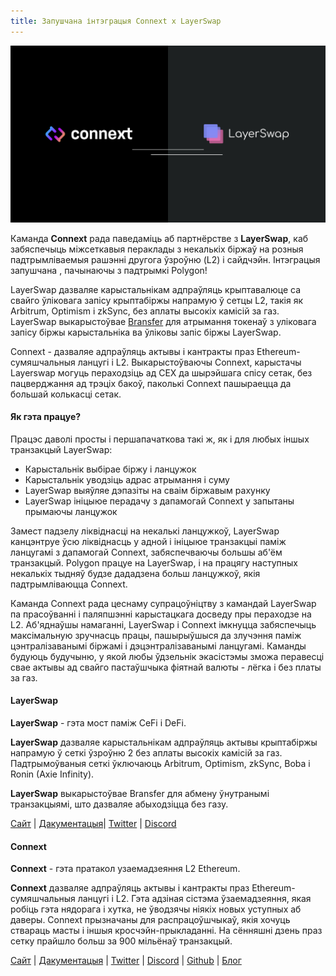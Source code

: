```yaml
---
title: Запушчана інтэграцыя Connext x LayerSwap
---
```


![](/blog/16/1.png)

Каманда **Connext** рада паведаміць аб партнёрстве з **LayerSwap**, каб забяспечыць міжсеткавыя пераклады з некалькіх біржаў на розныя падтрымліваемыя рашэнні другога ўзроўню (L2) і сайдчэйн. Інтэграцыя запушчана , пачынаючы з падтрымкі Polygon!

LayerSwap дазваляе карыстальнікам адпраўляць крыптавалюце са свайго ўліковага запісу крыптабіржы напрамую ў сетцы L2, такія як Arbitrum, Optimism і zkSync, без аплаты высокіх камісій за газ. LayerSwap выкарыстоўвае [Bransfer](https://bransfer.io/) для атрымання токенаў з уліковага запісу біржы карыстальніка ва ўліковы запіс біржы LayerSwap.

Connext - дазваляе адпраўляць актывы і кантракты праз Ethereum-сумяшчальныя ланцугі і L2. Выкарыстоўваючы Connext, карыстачы Layerswap могуць пераходзіць ад CEX да шырэйшага спісу сетак, без пацверджання ад трэціх бакоў, паколькі Connext пашыраецца да большай колькасці сетак.

#### Як гэта працуе?

Працэс даволі просты і першапачаткова такі ж, як і для любых іншых транзакцый LayerSwap:

*   Карыстальнік выбірае біржу і ланцужок
*   Карыстальнік уводзіць адрас атрымання і суму
*   LayerSwap выяўляе дэпазіты на сваім біржавым рахунку
*   LayerSwap ініцыюе перадачу з дапамогай Connext у запытаны прымаючы ланцужок

Замест падзелу ліквіднасці на некалькі ланцужкоў, LayerSwap канцэнтруе ўсю ліквіднасць у адной і ініцыюе транзакцыі паміж ланцугамі з дапамогай Connext, забяспечваючы большы аб'ём транзакцый. Polygon працуе на LayerSwap, і на працягу наступных некалькіх тыдняў будзе дададзена больш ланцужкоў, якія падтрымліваюцца Connext.

Каманда Connext рада цеснаму супрацоўніцтву з камандай LayerSwap па прасоўванні і паляпшэнні карыстацкага досведу пры пераходзе на L2. Аб'яднаўшы намаганні, LayerSwap і Connext імкнуцца забяспечыць максімальную зручнасць працы, пашырыўшыся да злучэння паміж цэнтралізаванымі біржамі і дэцэнтралізаванымі ланцугамі. Каманды будуюць будучыню, у якой любы ўдзельнік экасістэмы зможа перавесці свае актывы ад свайго пастаўшчыка фіятнай валюты - лёгка і без платы за газ.

#### LayerSwap

**LayerSwap** \- гэта мост паміж CeFi і DeFi.

**LayerSwap** дазваляе карыстальнікам адпраўляць актывы крыптабіржы напрамую ў сеткі ўзроўню 2 без аплаты высокіх камісій за газ. Падтрымоўваныя сеткі ўключаюць Arbitrum, Optimism, zkSync, Boba і Ronin (Axie Infinity).

**LayerSwap** выкарыстоўвае Bransfer для абмену ўнутранымі транзакцыямі, што дазваляе абыходзіцца без газу.

[Сайт](https://layerswap.io/) | [Дакументацыя](https://www.layerswap.io/userguide)| [Twitter](https://twitter.com/layerswap) | [Discord](https://discord.com/invite/KhwYN35sHy)

  

#### Connext

**Connext** \- гэта пратакол узаемадзеяння L2 Ethereum.

**Connext** дазваляе адпраўляць актывы і кантракты праз Ethereum-сумяшчальныя ланцугі і L2. Гэта адзіная сістэма ўзаемадзеяння, якая робіць гэта нядорага і хутка, не ўводзячы ніякіх новых уступных аб даверы. Connext прызначаны для распрацоўшчыкаў, якія хочуць ствараць масты і іншыя кросчэйн-прыкладанні. На сённяшні дзень праз сетку прайшло больш за 900 мільёнаў транзакцый.

[Сайт](https://connext.network/) | [Дакументацыя](https://docs.connext.network/) | [Twitter](https://twitter.com/connextnetwork) | [Discord](https://discord.gg/raNmNb5) | [Github](https://github.com/connext) | [Блог](https://medium.com/connext)
